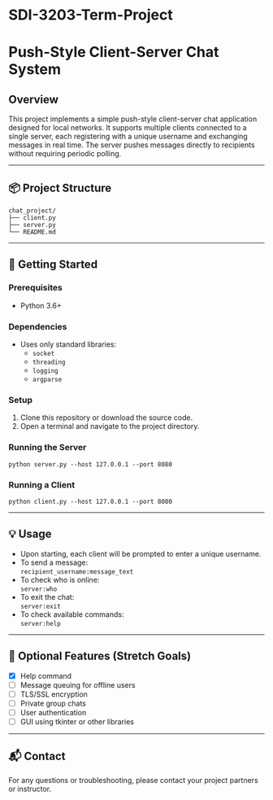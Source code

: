 # SDI-3203-Term-Project

# Push-Style Client-Server Chat System

## Overview

This project implements a simple push-style client-server chat application designed for local networks. It supports multiple clients connected to a single server, each registering with a unique username and exchanging messages in real time. The server pushes messages directly to recipients without requiring periodic polling.

---

## 📦 Project Structure

    chat_project/
    ├── client.py  
    ├── server.py   
    └── README.md

---

## 🚀 Getting Started

### Prerequisites

- Python 3.6+

### Dependencies

- Uses only standard libraries:
  - `socket`
  - `threading`
  - `logging`
  - `argparse`

### Setup

1. Clone this repository or download the source code.
2. Open a terminal and navigate to the project directory.

### Running the Server

    python server.py --host 127.0.0.1 --port 8080

### Running a Client

    python client.py --host 127.0.0.1 --port 8080

---

## 💡 Usage

- Upon starting, each client will be prompted to enter a unique username.
- To send a message:  
  `recipient_username:message_text`
- To check who is online:  
  `server:who`
- To exit the chat:  
  `server:exit`
- To check available commands:  
  `server:help`

---

## 🧰 Optional Features (Stretch Goals)

- [x] Help command
- [ ] Message queuing for offline users
- [ ] TLS/SSL encryption
- [ ] Private group chats
- [ ] User authentication
- [ ] GUI using tkinter or other libraries

---

## 📬 Contact

For any questions or troubleshooting, please contact your project partners or instructor.
